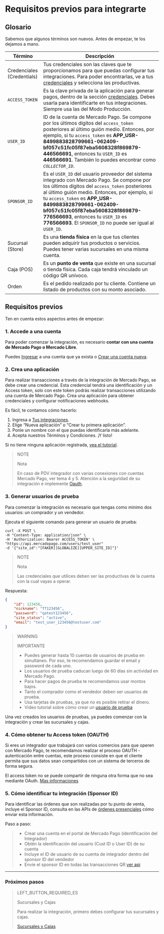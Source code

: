# Requisitos previos para integrarte

## Glosario

Sabemos que algunos términos son nuevos. Antes de empezar, te los dejamos a mano. 

| Término | Descripción |
| --- | --- |
| Credenciales (Credentials) | Tus credenciales son las claves que te proporcionamos para que puedas configurar tus integraciones. Para poder encontrarlas, ve a tus [credenciales]([FAKER][CREDENTIALS][URL]) y selecciona las productivas. |
| `ACCESS_TOKEN` | Es la clave privada de la aplicación para generar pagos, dentro de la sección [credenciales]([FAKER][CREDENTIALS][URL]). Debes usarla para identificarte en tus integraciones. Siempre usa las del Modo Producción. |
| `USER_ID` | ID de la cuenta de Mercado Pago. Se compone por los últimos dígitos del `access_token` posteriores al último guión medio. Entonces, por ejemplo, si tu `access_token` es **APP_USR-8499883828799661-062409-bf057c51fc05f87eba5608328f869879-446566691**, entonces tu `USER_ID` es **446566691**. También lo puedes encontrar como _`COLLECTOR_ID`_. |
| `SPONSOR_ID` | Es el `USER_ID` del usuario proveedor del sistema integrado con Mercado Pago. Se compone por los últimos dígitos del `access_token` posteriores al último guión medio. Entonces, por ejemplo, si tu `access_token` es **APP_USR-8499883828799661-062409-bf057c51fc05f87eba5608328f869879-776566693**, entonces tu `USER_ID` es **776566693**.  El `SPONSOR_ID` no puede ser igual al `USER_ID`. |
| Sucursal (Store) | Es una **tienda física** en la que tus clientes pueden adquirir tus productos o servicios. Puedes tener varias sucursales en una misma cuenta. |
| Caja (POS) | Es un **punto de venta** que existe en una sucursal o tienda física. Cada caja tendrá vinculado un código QR unívoco. |
| Orden | Es el pedido realizado por tu cliente. Contiene un listado de productos con su monto asociado. |


## Requisitos previos

Ten en cuenta estos aspectos antes de empezar:

### 1. Accede a una cuenta

Para poder comenzar la integración, es necesario **contar con una cuenta de Mercado Pago o Mercado Libre**. 

Puedes [Ingresar](https://www.mercadolibre.com/jms/[FAKER][GLOBALIZE][SITE_ID]/lgz/login?platform_id=mp&go=https://www.mercadopago[FAKER][URL][DOMAIN]/developers/es/guides/in-person-payments/qr-code/pre-requisites) a una cuenta que ya exista o [Crear una cuenta nueva](https://www.mercadopago[FAKER][URL][DOMAIN]).

### 2. Crea una aplicación

Para realizar transacciones a través de la integración de Mercado Pago, se debe crear una credencial. Esta credencial tendrá una identificación y un Access token, solo con este token podrás realizar transacciones utilizando una cuenta de Mercado Pago. 
Crea una aplicación para obtener credenciales y configurar notificaciones webhooks.

Es fácil, te contamos cómo hacerlo:

1. Ingresa a [Tus integraciones](https://www.mercadopago[FAKER][URL][DOMAIN]/developers/panel/applications).
2. Elige “Nueva aplicación” o “Crear tu primera aplicación”.
3. Ponle un nombre con el que puedas identificarla más adelante.
4. Acepta nuestros Términos y Condiciones. ¡Y listo!

Si no tiene ninguna aplicación registrada, [vea el tutorial](https://youtu.be/FB4aL9D0Of4?list=PLCazXKuqZp3hGVY3bBhEO0ItFhIic5UpK).

> NOTE
>
> Nota
>
> En caso de PDV integrador con varias conexiones con cuentas Mercado Pago, ver tema 4 y 5. Atención a la seguridad de su integración e implemente [Oauth](https://www.mercadopago[FAKER][URL][DOMAIN]/developers/es/guides/security/oauth/introduction).



### 3. Generar usuarios de prueba

Para comenzar la integración es necesario que tengas como mínimo dos usuarios: un comprador y un vendedor.

Ejecuta el siguiente comando para generar un usuario de prueba:

```curl
curl -X POST \
-H "Content-Type: application/json" \
-H 'Authorization: Bearer ACCESS_TOKEN' \
"https://api.mercadopago.com/users/test_user"
-d '{"site_id":"[FAKER][GLOBALIZE][UPPER_SITE_ID]"}'
```

> NOTE
> 
> Nota
> 
> Las credenciales que utilices deben ser las productivas de la cuenta con la cual vayas a operar.  

Respuesta:

```json
{
    "id": 123456,
    "nickname": "TT123456",
    "password": "qatest123456",
    "site_status": "active",
    "email": "test_user_123456@testuser.com"
}
```

> WARNING
> 
> IMPORTANTE
> 
> * Puedes generar hasta 10 cuentas de usuarios de prueba en simultáneo. Por eso, te recomendamos guardar el email y password de cada uno.
> * Los usuarios de prueba caducan luego de 60 días sin actividad en Mercado Pago.
> * Para hacer pagos de prueba te recomendamos usar montos bajos.
> * Tanto el comprador como el vendedor deben ser usuarios de prueba.
> * Usa tarjetas de pruebas, ya que no es posible retirar el dinero.
> * Video tutorial sobre cómo crear un [usuario de prueba](https://youtu.be/VgXsbJB6rY0?list=PLCazXKuqZp3hGVY3bBhEO0ItFhIic5UpK) 

Una vez creados los usuarios de pruebas, ya puedes comenzar con la integración y crear las sucursales y cajas.

### 4. Cómo obtener tu Access token (OAUTH)

Si eres un integrador que trabajará con varios comercios para que operen con Mercado Pago, te recomendamos realizar el proceso 
OAUTH - autenticación entre cuentas, este proceso consiste en que el cliente permita que sus datos sean compartidos con un sistema de terceros de forma segura. 
 
El access token no se puede compartir de ninguna otra forma que no sea mediante OAuth. [Mas informaciones](https://www.mercadopago[FAKER][URL][DOMAIN]/developers/es/guides/resources/credentials)


### 5. Cómo identificar tu integración (Sponsor ID)

Para identificar las órdenes que son realizadas por tu punto de venta, incluye el Sponsor ID,  consulta en las APIs de [órdenes presenciales](https://www.mercadopago[FAKER][URL][DOMAIN]/developers/es/reference) cómo enviar esta información.
 
Paso a paso:
> * Crear una cuenta en el portal de Mercado Pago (identificación del Integrador)
> * Obtén la identificación del usuario (Cust ID o User ID) de su cuenta
> * Incluye el ID de usuario de su cuenta de integrador dentro del sponsor ID del vendedor
> * Envíe el sponsor ID en todas las transacciones QR [ver api](https://www.mercadopago[FAKER][URL][DOMAIN]/developers/es/reference/instore_orders/_mpmobile_instore_qr_user_id_external_id/post)

---
### Próximos pasos

> LEFT_BUTTON_REQUIRED_ES
>
> Sucursales y Cajas
>
> Para realizar la integración, primero debes configurar tus sucursales y cajas.
>
> [Sucursales y Cajas](https://www.mercadopago[FAKER][URL][DOMAIN]/developers/es/guides/in-person-payments/qr-code/stores-pos)
